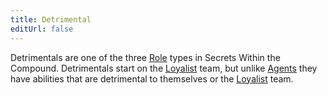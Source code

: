 ```yaml
---
title: Detrimental
editUrl: false
---
```


Detrimentals are one of the three [Role](/swtcpedia/role) types in Secrets Within the Compound. Detrimentals start on the [Loyalist](/swtcpedia/loyalist) team, but unlike [Agents](/swtcpedia/agent) they have abilities that are detrimental to themselves or the [Loyalist](/swtcpedia/loyalist) team.
